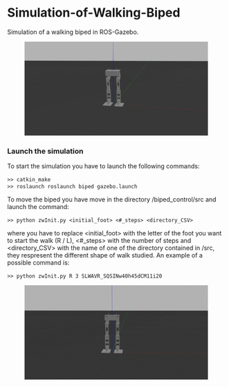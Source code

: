 # Simulation-of-Walking-Biped

Simulation of a walking biped in ROS-Gazebo.

<figure class="image">
  <img src="pictures/biped1.png" width="460">
  <figcaption></figcaption>
</figure>

<h3>Launch the simulation</h3>
To start the simulation you have to launch the following commands:

```
>> catkin_make
>> roslaunch roslaunch biped gazebo.launch
```

To move the biped you have move in the directory /biped_control/src and launch the command:

```
>> python zwInit.py <initial_foot> <#_steps> <directory_CSV>
```

where you have to replace <initial_foot> with the letter of the foot you want to start the walk (R / L), <#_steps> with the number of steps and <directory_CSV> with the name of one of the directory contained in /src, they respresent the different shape of walk studied.
An example of a possible command is:


```
>> python zwInit.py R 3 SLWAVR_SQSINw40h45dCM11i20
```


<figure class="image">
  <img src="pictures/biped.gif" width="650">
  <figcaption></figcaption>
</figure>
